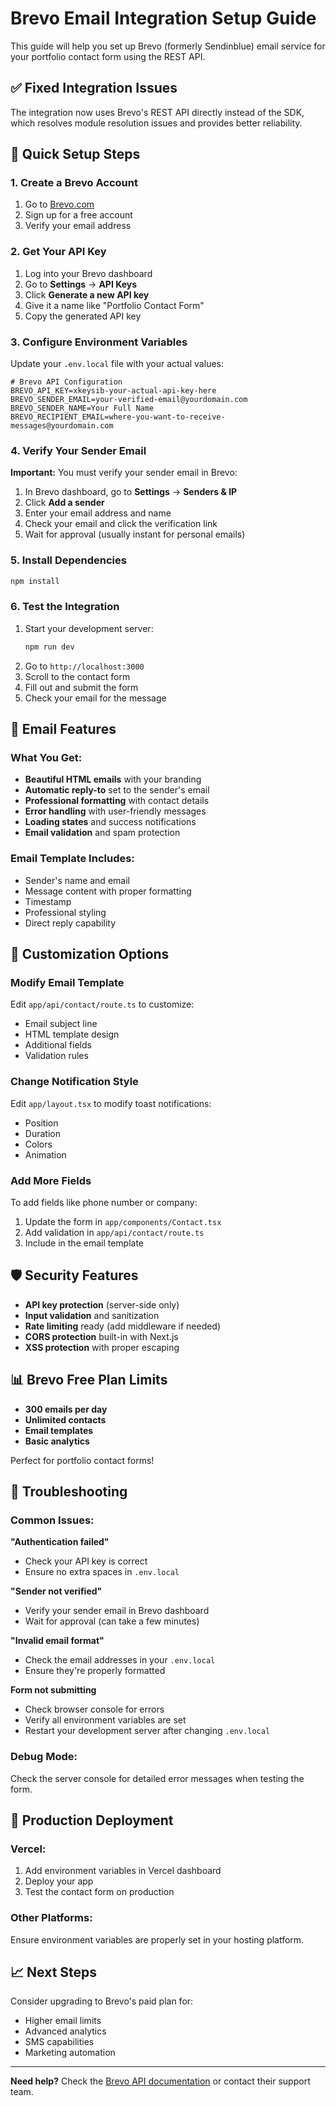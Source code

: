 # Brevo Email Integration Setup Guide

This guide will help you set up Brevo (formerly Sendinblue) email service for your portfolio contact form using the REST API.

## ✅ Fixed Integration Issues

The integration now uses Brevo's REST API directly instead of the SDK, which resolves module resolution issues and provides better reliability.

## 🚀 Quick Setup Steps

### 1. Create a Brevo Account
1. Go to [Brevo.com](https://www.brevo.com)
2. Sign up for a free account
3. Verify your email address

### 2. Get Your API Key
1. Log into your Brevo dashboard
2. Go to **Settings** → **API Keys**
3. Click **Generate a new API key**
4. Give it a name like "Portfolio Contact Form"
5. Copy the generated API key

### 3. Configure Environment Variables
Update your `.env.local` file with your actual values:

```env
# Brevo API Configuration
BREVO_API_KEY=xkeysib-your-actual-api-key-here
BREVO_SENDER_EMAIL=your-verified-email@yourdomain.com
BREVO_SENDER_NAME=Your Full Name
BREVO_RECIPIENT_EMAIL=where-you-want-to-receive-messages@yourdomain.com
```

### 4. Verify Your Sender Email
**Important:** You must verify your sender email in Brevo:

1. In Brevo dashboard, go to **Settings** → **Senders & IP**
2. Click **Add a sender**
3. Enter your email address and name
4. Check your email and click the verification link
5. Wait for approval (usually instant for personal emails)

### 5. Install Dependencies
```bash
npm install
```

### 6. Test the Integration
1. Start your development server:
   ```bash
   npm run dev
   ```
2. Go to `http://localhost:3000`
3. Scroll to the contact form
4. Fill out and submit the form
5. Check your email for the message

## 📧 Email Features

### What You Get:
- **Beautiful HTML emails** with your branding
- **Automatic reply-to** set to the sender's email
- **Professional formatting** with contact details
- **Error handling** with user-friendly messages
- **Loading states** and success notifications
- **Email validation** and spam protection

### Email Template Includes:
- Sender's name and email
- Message content with proper formatting
- Timestamp
- Professional styling
- Direct reply capability

## 🔧 Customization Options

### Modify Email Template
Edit `app/api/contact/route.ts` to customize:
- Email subject line
- HTML template design
- Additional fields
- Validation rules

### Change Notification Style
Edit `app/layout.tsx` to modify toast notifications:
- Position
- Duration
- Colors
- Animation

### Add More Fields
To add fields like phone number or company:

1. Update the form in `app/components/Contact.tsx`
2. Add validation in `app/api/contact/route.ts`
3. Include in the email template

## 🛡️ Security Features

- **API key protection** (server-side only)
- **Input validation** and sanitization
- **Rate limiting** ready (add middleware if needed)
- **CORS protection** built-in with Next.js
- **XSS protection** with proper escaping

## 📊 Brevo Free Plan Limits

- **300 emails per day**
- **Unlimited contacts**
- **Email templates**
- **Basic analytics**

Perfect for portfolio contact forms!

## 🚨 Troubleshooting

### Common Issues:

**"Authentication failed"**
- Check your API key is correct
- Ensure no extra spaces in `.env.local`

**"Sender not verified"**
- Verify your sender email in Brevo dashboard
- Wait for approval (can take a few minutes)

**"Invalid email format"**
- Check the email addresses in your `.env.local`
- Ensure they're properly formatted

**Form not submitting**
- Check browser console for errors
- Verify all environment variables are set
- Restart your development server after changing `.env.local`

### Debug Mode:
Check the server console for detailed error messages when testing the form.

## 🎯 Production Deployment

### Vercel:
1. Add environment variables in Vercel dashboard
2. Deploy your app
3. Test the contact form on production

### Other Platforms:
Ensure environment variables are properly set in your hosting platform.

## 📈 Next Steps

Consider upgrading to Brevo's paid plan for:
- Higher email limits
- Advanced analytics
- SMS capabilities
- Marketing automation

---

**Need help?** Check the [Brevo API documentation](https://developers.brevo.com/) or contact their support team.